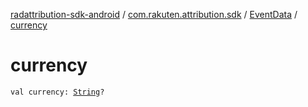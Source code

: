 [radattribution-sdk-android](../../index.md) / [com.rakuten.attribution.sdk](../index.md) / [EventData](index.md) / [currency](./currency.md)

# currency

`val currency: `[`String`](https://kotlinlang.org/api/latest/jvm/stdlib/kotlin/-string/index.html)`?`